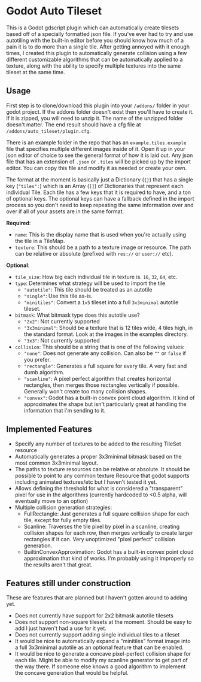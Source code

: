 # Godot Auto Tileset

This is a Godot gdscript plugin which can automatically create tilesets based off of a specially formatted json file. If you've ever had to try and use autotiling with the built-in editor before you should know how much of a pain it is to do more than a single tile. After getting annoyed with it enough times, I created this plugin to automatically generate collision using a few different customizable algorithms that can be automatically applied to a texture, along with the ability to specify multiple textures into the same tileset at the same time.

## Usage

First step is to clone/download this plugin into your `/addons/` folder in your godot project. If the addons folder doesn't exist then you'll have to create it. If it is zipped, you will need to unzip it. The name of the unzipped folder doesn't matter. The end result should have a cfg file at `/addons/auto_tileset/plugin.cfg`.

There is an example folder in the repo that has an `example.tiles.example` file that specifies multiple different images inside of it. Open it up in your json editor of choice to see the general format of how it is laid out. Any json file that has an extension of `.json` or `.tiles` will be picked up by the import editor. You can copy this file and modify it as needed or create your own.

The format at the moment is basically just a Dictionary (`{}`) that has a single key (`"tiles":`) which is an Array (`[]`) of Dictionaries that represent each individual Tile. Each tile has a few keys that it is required to have, and a ton of optional keys. The optional keys can have a fallback defined in the import process so you don't need to keep repeating the same information over and over if all of your assets are in the same format.

**Required**:
* `name`: This is the display name that is used when you're actually using the tile in a TileMap.
* `texture`: This should be a path to a texture image or resource. The path can be relative or absolute (prefixed with `res://` or `user://` etc).

**Optional**:
* `tile_size`: How big each individual tile in texture is. `16`, `32`, `64`, etc.
* `type`: Determines what strategy will be used to import the tile
    * `"autotile"`: This tile should be treated as an autotile
    * `"single"`: Use this tile as-is.
    * `"minitiles"`: Convert a `1x5` tileset into a full `3x3minimal` autotile tileset.
* `bitmask`: What bitmask type does this autotile use?
    * `"2x2"`: Not currently supported
    * `"3x3minimal"`: Should be a texture that is 12 tiles wide, 4 tiles high, in the standard format. Look at the images in the examples directory.
    * `"3x3"`: Not currently supported
* `collision`:  This should be a string that is one of the following values:
    * `"none"`: Does not generate any collision. Can also be `""` or `false` if you prefer.
    * `"rectangle"`: Generates a full square for every tile. A very fast and dumb algorithm.
    * `"scanline"`: A pixel perfect algorithm that creates horizontal rectangles, then merges those rectangles vertically if possible. Generally won't create too many collision shapes.
    * `"convex"`: Godot has a built-in convex point cloud algorithm. It kind of approximates the shape but isn't particularly great at handling the information that i'm sending to it.

## Implemented Features

* Specify any number of textures to be added to the resulting TileSet resource
* Automatically generates a proper 3x3minimal bitmask based on the most common 3x3minimal layout.
* The paths to texture resources can be relative or absolute. It should be possible to point to any common texture Resource that godot supports including animated textures/etc but I haven't tested it yet.
* Allows defining the threshold for what is considered a "transparent" pixel for use in the algorithms (currently hardcoded to <0.5 alpha, will eventually move to an option)
* Multiple collision generation strategies:
    * FullRectangle: Just generates a full square collision shape for each tile, except for fully empty tiles.
    * Scanline: Traverses the tile pixel by pixel in a scanline, creating collision shapes for each row, then merges vertically to create larger rectangles if it can. Very unoptimized "pixel perfect" collision generation.
    * BuiltinConvexApproximation: Godot has a built-in convex point cloud approximation that kind of works. I'm probably using it improperly so the results aren't that great.

## Features still under construction

These are features that are planned but I haven't gotten around to adding yet.

* Does not currently have support for 2x2 bitmask autotile tilesets
* Does not support non-square tilesets at the moment. Should be easy to add I just haven't had a use for it yet.
* Does not currently support adding single individual tiles to a tileset
* It would be nice to automatically expand a "minitiles" format image into a full 3x3minimal autotile as an optional feature that can be enabled.
* It would be nice to generate a concave pixel-perfect collision shape for each tile. Might be able to modify my scanline generator to get part of the way there. If someone else knows a good algorithm to implement the concave generation that would be helpful.